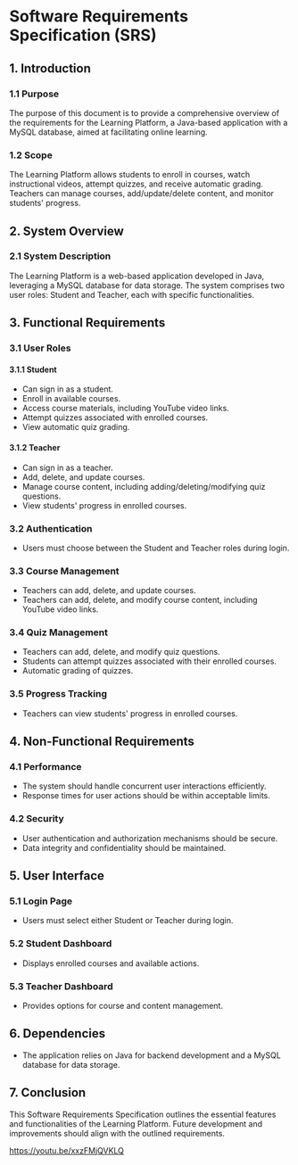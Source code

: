 # Software Requirements Specification (SRS)

## 1. Introduction

### 1.1 Purpose
The purpose of this document is to provide a comprehensive overview of the requirements for the Learning Platform, a Java-based application with a MySQL database, aimed at facilitating online learning.

### 1.2 Scope
The Learning Platform allows students to enroll in courses, watch instructional videos, attempt quizzes, and receive automatic grading. Teachers can manage courses, add/update/delete content, and monitor students' progress.

## 2. System Overview

### 2.1 System Description
The Learning Platform is a web-based application developed in Java, leveraging a MySQL database for data storage. The system comprises two user roles: Student and Teacher, each with specific functionalities.

## 3. Functional Requirements

### 3.1 User Roles

#### 3.1.1 Student
- Can sign in as a student.
- Enroll in available courses.
- Access course materials, including YouTube video links.
- Attempt quizzes associated with enrolled courses.
- View automatic quiz grading.

#### 3.1.2 Teacher
- Can sign in as a teacher.
- Add, delete, and update courses.
- Manage course content, including adding/deleting/modifying quiz questions.
- View students' progress in enrolled courses.

### 3.2 Authentication
- Users must choose between the Student and Teacher roles during login.

### 3.3 Course Management
- Teachers can add, delete, and update courses.
- Teachers can add, delete, and modify course content, including YouTube video links.

### 3.4 Quiz Management
- Teachers can add, delete, and modify quiz questions.
- Students can attempt quizzes associated with their enrolled courses.
- Automatic grading of quizzes.

### 3.5 Progress Tracking
- Teachers can view students' progress in enrolled courses.

## 4. Non-Functional Requirements

### 4.1 Performance
- The system should handle concurrent user interactions efficiently.
- Response times for user actions should be within acceptable limits.

### 4.2 Security
- User authentication and authorization mechanisms should be secure.
- Data integrity and confidentiality should be maintained.

## 5. User Interface

### 5.1 Login Page
- Users must select either Student or Teacher during login.

### 5.2 Student Dashboard
- Displays enrolled courses and available actions.

### 5.3 Teacher Dashboard
- Provides options for course and content management.

## 6. Dependencies
- The application relies on Java for backend development and a MySQL database for data storage.

## 7. Conclusion
This Software Requirements Specification outlines the essential features and functionalities of the Learning Platform. Future development and improvements should align with the outlined requirements.

https://youtu.be/xxzFMjQVKLQ
